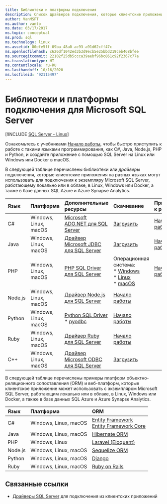 ```yaml
---
title: Библиотеки и платформы подключения
description: Список драйверов подключения, которые клиентские приложения на разных языках могут использовать для подключения к экземпляру Microsoft SQL Server, работающему локально или в облаке, в Linux, Windows или Docker, а также в базе данных SQL Azure и Azure Synapse Analytics.
author: VanMSFT
ms.author: vanto
ms.date: 03/17/2017
ms.topic: conceptual
ms.prod: sql
ms.technology: linux
ms.assetid: 80efe5ff-09ba-48a0-ac93-a91d62cff47c
ms.openlocfilehash: c626df1042ed3b3d9ecb5e25bbd219ceb468bfee
ms.sourcegitcommit: 22102f25db5ccca39aebf96bc861c92f2367c77a
ms.translationtype: HT
ms.contentlocale: ru-RU
ms.lasthandoff: 10/16/2020
ms.locfileid: "92115497"
---
```

# <a name="connectivity-libraries-and-frameworks-for-microsoft-sql-server"></a>Библиотеки и платформы подключения для Microsoft SQL Server

[!INCLUDE [SQL Server - Linux](../includes/applies-to-version/sql-linux.md)]

Ознакомьтесь с учебниками [Начало работы](https://aka.ms/sqldev), чтобы быстро приступить к работе с такими языками программирования, как C#, Java, Node.js, PHP и Python, и создайте приложение с помощью SQL Server на Linux или Windows или Docker в macOS.

В следующей таблице перечислены библиотеки или *драйверы* подключения, которые клиентские приложения на разных языках могут использовать для подключения к экземпляру Microsoft SQL Server, работающему локально или в облаке, в Linux, Windows или Docker, а также в базе данных SQL Azure и Azure Synapse Analytics. 

| Язык | Платформа | Дополнительные ресурсы | Скачивание | Приступая к работе |
| :-- | :-- | :-- | :-- | :-- |
| C# | Windows, Linux, macOS | [Microsoft ADO.NET для SQL Server](../connect/ado-net/microsoft-ado-net-sql-server.md) | [Загрузить](https://msdn.microsoft.com/vstudio/aa496123.aspx) | [Начало работы](https://www.microsoft.com/sql-server/developer-get-started/csharp/ubuntu)
| Java | Windows, Linux, macOS | [Драйвер Microsoft JDBC для SQL Server](../connect/jdbc/microsoft-jdbc-driver-for-sql-server.md) | [Загрузить](https://go.microsoft.com/fwlink/?LinkId=245496) |  [Начало работы](https://www.microsoft.com/sql-server/developer-get-started/java/ubuntu)
| PHP | Windows, Linux, macOS| [PHP SQL Driver для SQL Server](../connect/php/microsoft-php-driver-for-sql-server.md) | Операционная система: <br/> \* [Windows](https://www.microsoft.com/download/details.aspx?id=20098) <br/> \* [Linux](https://github.com/Microsoft/msphpsql/tree/dev#install-unix) <br/> \* [macOS](https://github.com/Microsoft/msphpsql/tree/dev#install-unix) |  [Начало работы](https://www.microsoft.com/sql-server/developer-get-started/php/ubuntu)
| Node.js | Windows, Linux, macOS | [Драйвер Node.js для SQL Server](../connect/node-js/node-js-driver-for-sql-server.md) |  [Начало работы](https://www.microsoft.com/sql-server/developer-get-started/node/ubuntu)
| Python | Windows, Linux, macOS | [Python SQL Driver](../connect/python/python-driver-for-sql-server.md) <br/> \* [pyodbc](../connect/python/pyodbc/step-1-configure-development-environment-for-pyodbc-python-development.md) |  [Начало работы](https://www.microsoft.com/sql-server/developer-get-started/python/ubuntu)
| Ruby | Windows, Linux, macOS | [Драйвер Ruby для SQL Server](../connect/ruby/ruby-driver-for-sql-server.md) | [Начало работы](https://www.microsoft.com/sql-server/developer-get-started/ruby/ubuntu)
| C++ | Windows, Linux, macOS | [Драйвер Microsoft ODBC для SQL Server](../connect/odbc/microsoft-odbc-driver-for-sql-server.md) | [Загрузить](../connect/odbc/microsoft-odbc-driver-for-sql-server.md) |  

В следующей таблице перечислены примеры платформ объектно-реляционного сопоставления (ORM) и веб-платформ, которые клиентское приложение может использовать с экземпляром Microsoft SQL Server, работающим локально или в облаке, в Linux, Windows или Docker, а также в базе данных SQL Azure и Azure Synapse Analytics. 

| Язык | Платформа | ORM |
| :-- | :-- | :-- |
| C# | Windows, Linux, macOS | [Entity Framework](/ef)<br>[Entity Framework Core](/ef/core/index) |
| Java | Windows, Linux, macOS |[Hibernate ORM](https://hibernate.org/orm)|
| PHP | Windows, Linux | [Laravel (Eloquent)](https://laravel.com/docs/5.0/eloquent) |
| Node.js | Windows, Linux, macOS | [Sequelize ORM](http://sequelize.org/) |
| Python | Windows, Linux, macOS |[Django](https://www.djangoproject.com/) |
| Ruby | Windows, Linux, macOS | [Ruby on Rails](https://rubyonrails.org/) |

## <a name="related-links"></a>Связанные ссылки
- [Драйверы SQL Server](../connect/sql-connection-libraries.md) для подключения из клиентских приложений
